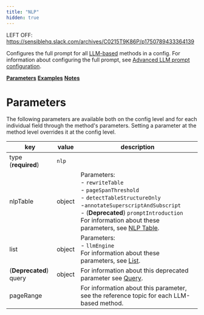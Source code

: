 ```yaml
---
title: "NLP"
hidden: true
---
```




LEFT OFF:  https://sensiblehq.slack.com/archives/C0215T9K86P/p1750789433364139 



Configures the full prompt for all [LLM-based](doc:llm-based-methods) methods in a config. For information about configuring the full prompt, see [Advanced LLM prompt configuration](doc:prompt#full-prompt).

[**Parameters**](doc:nlp#parameters)
[**Examples**](doc:nlp#examples)
[**Notes**](doc:nlp#notes)

Parameters
====

The following parameters are available both on the config level and for each individual field through the method's parameters. Setting a parameter at the method level overrides it at the config level.

| key                    | value  | description                                                  |
| ---------------------- | ------ | ------------------------------------------------------------ |
| type (**required**)    | `nlp`  |                                                              |
| nlpTable               | object | Parameters:<br/>- `rewriteTable`<br/>- `pageSpanThreshold`<br/>- `detectTableStructureOnly`<br/>-`annotateSuperscriptAndSubscript`<br/>- (**Deprecated**) `promptIntroduction`<br/>For information about these parameters, see [NLP Table](doc:nlp-table#parameters). |
| list                   | object | Parameters:<br/>- `llmEngine`<br/>For information about these parameters, see [List](doc:list#parameters). |
| (**Deprecated**) query | object | For information about this deprecated parameter see [Query](doc:deprecated-query). |
| pageRange              |        | For information about this parameter, see the reference topic for each LLM-based method. |

